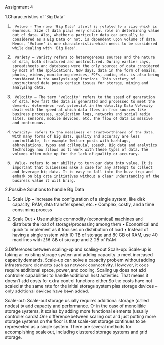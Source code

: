Assignment 4

1.Characteristics of 'Big Data'

1.      Volume – The name 'Big Data' itself is related to a size which is enormous. Size of data plays very crucial role in determining value out of data. Also, whether a particular data can actually be considered as a Big Data or not, is dependent upon volume of data. Hence, 'Volume' is one characteristic which needs to be considered while dealing with 'Big Data'.

2.      Variety – Variety refers to heterogeneous sources and the nature of data, both structured and unstructured. During earlier days, spreadsheets and databases were the only sources of data considered by most of the applications. Now days, data in the form of emails, photos, videos, monitoring devices, PDFs, audio, etc. is also being considered in the analysis applications. This variety of unstructured data poses certain issues for storage, mining and analysing data.

3.      Velocity – The term 'velocity' refers to the speed of generation of data. How fast the data is generated and processed to meet the demands, determines real potential in the data.Big Data Velocity deals with the speed at which data flows in from sources like business processes, application logs, networks and social media sites, sensors, mobile devices, etc. The flow of data is massive and continuous.

4.     Veracity- refers to the messiness or trustworthiness of the data. With many forms of big data, quality and accuracy are less controllable, for example Twitter posts with hashtags, abbreviations, typos and colloquial speech. Big data and analytics technology now allows us to work with these types of data. The volumes often make up for the lack of quality or accuracy.
 
5.      Value- refers to our ability to turn our data into value. It is important that businesses make a case for any attempt to collect and leverage big data. It is easy to fall into the buzz trap and embark on big data initiatives without a clear understanding of the business value it will bring.
 

2.Possible Solutions to handle Big Data

1. Scale Up • Increase the configuration of a single system, like disk capacity, RAM, data transfer speed, etc. • Complex, costly, and a time consuming process

2. Scale Out • Use multiple commodity (economical) machines and distribute the load of storage/processing among them • Economical and quick to implement as it focuses on distribution of load • Instead of having a single system with 10 TB of storage and 80 GB of RAM, use 40 machines with 256 GB of storage and 2 GB of RAM

 
3.Differences between scaling-up and scaling-out
Scale-up:
Scale-up is taking an existing storage system and adding capacity to meet increased capacity demands. Scale-up can solve a capacity problem without adding infrastructure elements such as network connectivity. However, it does require additional space, power, and cooling. Scaling up does not add controller capabilities to handle additional host activities. That means it doesn’t add costs for extra control functions either.So the costs have not scaled at the same rate for the initial storage system plus storage devices – only additional devices have been added.
 
Scale-out:
Scale-out storage usually requires additional storage (called nodes) to add capacity and performance. Or in the case of monolithic storage systems, it scales by adding more functional elements (usually controller cards).One difference between scaling out and just putting more storage systems on the floor is that scale-out storage continues to be represented as a single system.
There are several methods for accomplishing scale out, including clustered storage systems and grid storage.
